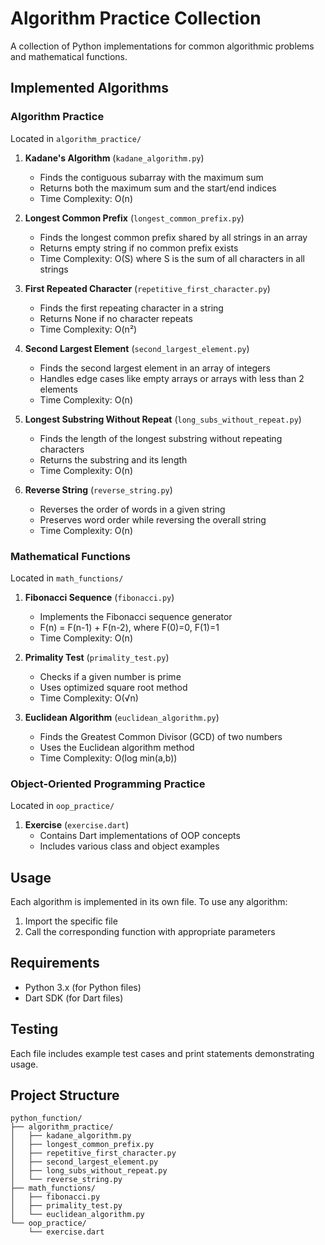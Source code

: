 # Algorithm Practice Collection

A collection of Python implementations for common algorithmic problems and mathematical functions.

## Implemented Algorithms

### Algorithm Practice
Located in `algorithm_practice/`

1. **Kadane's Algorithm** (`kadane_algorithm.py`)
   - Finds the contiguous subarray with the maximum sum
   - Returns both the maximum sum and the start/end indices
   - Time Complexity: O(n)

2. **Longest Common Prefix** (`longest_common_prefix.py`)
   - Finds the longest common prefix shared by all strings in an array
   - Returns empty string if no common prefix exists
   - Time Complexity: O(S) where S is the sum of all characters in all strings

3. **First Repeated Character** (`repetitive_first_character.py`)
   - Finds the first repeating character in a string
   - Returns None if no character repeats
   - Time Complexity: O(n²)

4. **Second Largest Element** (`second_largest_element.py`)
   - Finds the second largest element in an array of integers
   - Handles edge cases like empty arrays or arrays with less than 2 elements
   - Time Complexity: O(n)

5. **Longest Substring Without Repeat** (`long_subs_without_repeat.py`)
   - Finds the length of the longest substring without repeating characters
   - Returns the substring and its length
   - Time Complexity: O(n)

6. **Reverse String** (`reverse_string.py`)
   - Reverses the order of words in a given string
   - Preserves word order while reversing the overall string
   - Time Complexity: O(n)

### Mathematical Functions
Located in `math_functions/`

1. **Fibonacci Sequence** (`fibonacci.py`)
   - Implements the Fibonacci sequence generator
   - F(n) = F(n-1) + F(n-2), where F(0)=0, F(1)=1
   - Time Complexity: O(n)

2. **Primality Test** (`primality_test.py`)
   - Checks if a given number is prime
   - Uses optimized square root method
   - Time Complexity: O(√n)

3. **Euclidean Algorithm** (`euclidean_algorithm.py`)
   - Finds the Greatest Common Divisor (GCD) of two numbers
   - Uses the Euclidean algorithm method
   - Time Complexity: O(log min(a,b))

### Object-Oriented Programming Practice
Located in `oop_practice/`

1. **Exercise** (`exercise.dart`)
   - Contains Dart implementations of OOP concepts
   - Includes various class and object examples

## Usage

Each algorithm is implemented in its own file. To use any algorithm:

1. Import the specific file
2. Call the corresponding function with appropriate parameters

## Requirements
- Python 3.x (for Python files)
- Dart SDK (for Dart files)

## Testing
Each file includes example test cases and print statements demonstrating usage.

## Project Structure
```
python_function/
├── algorithm_practice/
│   ├── kadane_algorithm.py
│   ├── longest_common_prefix.py
│   ├── repetitive_first_character.py
│   ├── second_largest_element.py
│   ├── long_subs_without_repeat.py
│   └── reverse_string.py
├── math_functions/
│   ├── fibonacci.py
│   ├── primality_test.py
│   └── euclidean_algorithm.py
└── oop_practice/
    └── exercise.dart
```